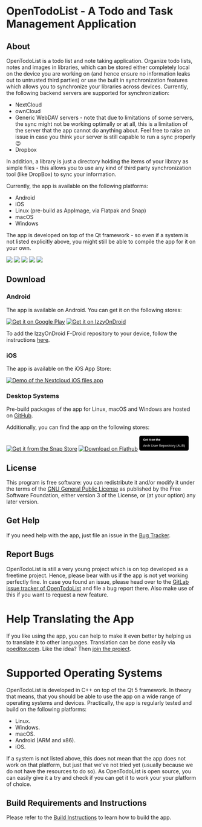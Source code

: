 # OpenTodoList - A Todo and Task Management Application

## About

OpenTodoList is a todo list and note taking application. Organize todo lists,
notes and images in libraries, which can be stored either completely local
on the device you are working on (and hence ensure no information leaks out
to untrusted third parties) or use the built in synchronization features which
allows you to synchronize your libraries across devices. Currently, the following
backend servers are supported for synchronization:

* NextCloud
* ownCloud
* Generic WebDAV servers - note that due to limitations of some servers,
  the sync might not be working optimally or at all, this is a limitation of the
  server that the app cannot do anything about. Feel free to raise an issue in
  case you think your server is still capable to run a sync properly 😉
* Dropbox

In addition, a library
is just a directory holding the items of your library as simple files - this
allows you to use any kind of third party synchronization tool (like DropBox)
to sync your information.

Currently, the app is available on the following platforms:

* Android
* iOS
* Linux (pre-build as AppImage, via Flatpak and Snap)
* macOS
* Windows

The app is developed on top of the Qt framework - so even if a system is not
listed explicitly above, you might still be able to compile the app for it on
your own.

<a
    href="doc/screenshots/Android Tablet/library.png"
    alt="Libraries are used to organize items."
    ><img src="doc/screenshots/Android Tablet/library.png" height="300px"
/></a>
<a
    href="doc/screenshots/Android Tablet/todolist.png"
    alt="Todo lists collect todos - you can have arbitrary many todo lists per library."
    ><img src="doc/screenshots/Android Tablet/todolist.png" height="300px"
/></a>
<a
    href="doc/screenshots/Android Tablet/todo.png"
    alt="Todos are single tasks that can be marked as done - they can be further broken down into tasks."
    ><img src="doc/screenshots/Android Tablet/todo.png" height="300px"
/></a>
<a
    href="doc/screenshots/Android Tablet/note.png"
    alt="Notes are used to collect text - you can add additional pages to each note, making them notebooks."
    ><img src="doc/screenshots/Android Tablet/note.png" height="300px"
/></a>
<a
    href="doc/screenshots/Android Tablet/image.png"
    alt="Images can be added to libraries as well - you can add additional text to them, too."
    ><img src="doc/screenshots/Android Tablet/image.png" height="300px"
/></a>

## Download

### Android

The app is available on Android. You can get it on the following stores:


<a href='https://play.google.com/store/apps/details?id=net.rpdev.opentodolist'><img alt='Get it on Google Play' src='https://play.google.com/intl/en_us/badges/static/images/badges/en_badge_web_generic.png' height='40'/></a>
<a href='https://apt.izzysoft.de/fdroid/index/apk/net.rpdev.opentodolist'><img alt='Get it on IzzyOnDroid' src='https://gitlab.com/IzzyOnDroid/repo/-/raw/master/assets/IzzyOnDroid.png?inline=false' height='40'/></a>

To add the IzzyOnDroid F-Droid repository to your device, follow the instructions [here](https://apt.izzysoft.de/fdroid/).


### iOS

The app is available on the iOS App Store:

[<img src="https://developer.apple.com/assets/elements/badges/download-on-the-app-store.svg"
alt="Demo of the Nextcloud iOS files app"
height="40">](https://apps.apple.com/us/app/opentodolist/id1490013766)



### Desktop Systems

Pre-build packages of the app for Linux, macOS and Windows are hosted on [GitHub](https://github.com/mhoeher/opentodolist/releases).

Additionally, you can find the app on the following stores:

<a href="https://snapcraft.io/opentodolist">
<img alt="Get it from the Snap Store" src="https://snapcraft.io/static/images/badges/en/snap-store-black.svg" height="40"></a>
<a href='https://flathub.org/apps/details/net.rpdev.OpenTodoList'><img height='40' alt='Download on Flathub' src='https://flathub.org/assets/badges/flathub-badge-en.png'/></a>
<a href='https://aur.archlinux.org/packages/opentodolist/'><img height='40' alt='Install from AUR' src='assets/AUR.png'/></a>



## License

This program is free software: you can redistribute it and/or modify
it under the terms of the
[GNU General Public License](https://www.gnu.org/licenses/gpl-3.0-standalone.html)
as published by the Free Software Foundation, either version 3 of the License,
or (at your option) any later version.


## Get Help

If you need help with the app, just file an issue in the
[Bug Tracker](https://gitlab.com/rpdev/opentodolist/issues).


## Report Bugs

OpenTodoList is still a very young project which is on top developed as a freetime
project. Hence, please bear with us if the app is not yet working perfectly fine.
In case you found an issue, please head over to the [GitLab issue tracker
of OpenTodoList](https://gitlab.com/rpdev/opentodolist/issues) and file a
bug report there. Also make use of this if you want to request a new feature.


# Help Translating the App

If you like using the app, you can help to make it even better by helping
us to translate it to other languages. Translation can be done easily
via [poeditor.com](). Like the idea?
Then [join the project](https://poeditor.com/join/project/ztvOymGNxn).


# Supported Operating Systems

OpenTodoList is developed in C++ on top of the Qt 5 framework. In theory that
means, that you should be able to use the app on a wide range of operating
systems and devices. Practically, the app is regularly tested and build on
the following platforms:

* Linux.
* Windows.
* macOS.
* Android (ARM and x86).
* iOS.

If a system is not listed above, this does not mean that the app does not work
on that platform, but just that we've not tried yet (usually because we do not
have the resources to do so). As OpenTodoList is open source, you can easily
give it a try and check if you can get it to work your your platform of
choice.


## Build Requirements and Instructions

Please refer to the [Build Instructions](./doc/build-instructions.md) to learn
how to build the app.
